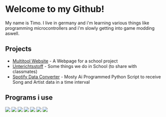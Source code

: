 # Welcome to my Github!

My name is Timo. I live in germany and i'm learning various things like programming microcontrollers and i'm slowly getting into game modding aswell.

## Projects

- [Multitool Website](https://github.com/Timohub3005/Projektarbeit) - A Webpage for a school project
- [Unterichtsstoff](https://github.com/Timohub3005/Unterichtsstoff) - Some things we do in School (to share with classmates)
- [Spotify Data Converter](https://github.com/Timo348/Spotify_Data_Converter) - Mosty Ai Programmed Python Script to receive Song and Artist data in a time interval

## Programs i use

![](https://img.shields.io/badge/PHP-777BB4?style=for-the-badge&logo=php&logoColor=white) ![](https://img.shields.io/badge/HTML5-E34F26?style=for-the-badge&logo=html5&logoColor=white) ![](https://img.shields.io/badge/Python-FFD43B?style=for-the-badge&logo=python&logoColor=blue)  ![](https://img.shields.io/badge/C%2B%2B-00599C?style=for-the-badge&logo=c%2B%2B&logoColor=white) ![](https://img.shields.io/badge/CSS3-1572B6?style=for-the-badge&logo=css3&logoColor=white) 
 ![](https://img.shields.io/badge/VSCode-0078D4?style=for-the-badge&logo=visual%20studio%20code&logoColor=white)  ![](https://img.shields.io/badge/Arduino_IDE-00979D?style=for-the-badge&logo=arduino&logoColor=white) 

